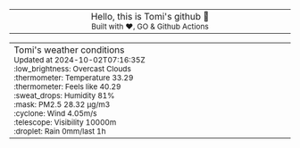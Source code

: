 
<div align="center">
<table>
<tbody>
<td align="center">
<img width="2000" height="0"><br>
Hello, this is Tomi's github 👋<br>
<sup>Built with ❤️, GO & Github Actions</sup><br>
<img width="2000" height="0">
</td>
</tbody>
</table>
</div>
<table>
<tbody>
<td align="left">
<img width="2000" height="0"><br>
Tomi's weather conditions<br>
<sup>Updated at 2024-10-02T07:16:35Z</sup><br>
<sup>:low_brightness: Overcast Clouds</sup><br>
<sup>:thermometer: Temperature 33.29 </sup><br>
<sup>:thermometer: Feels like 40.29</sup><br>
<sup>:sweat_drops: Humidity 81%</sup><br>
<sup>:mask: PM2.5 28.32 μg/m3</sup><br>
<sup>:cyclone: Wind 4.05m/s </sup><br>
<sup>:telescope: Visibility 10000m </sup><br>
<sup>:droplet: Rain 0mm/last 1h </sup><br>
<img width="2000" height="0">
</td>
<td align="left">
<img width="2000" height="0"><br>
<br>
<img width="2000" height="0">
</td>
</tbody>
</table>
</div>
    
